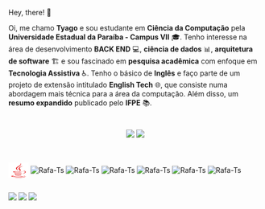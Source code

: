 Hey, there! 🙂

Oi, me chamo **Tyago** e sou estudante em **Ciência da Computação** pela **Universidade Estadual da Paraíba - Campus VII** 🎓. Tenho interesse na área de desenvolvimento **BACK END** 💻, **ciência de dados** 📊, **arquitetura de software** 🏗️ e sou fascinado em **pesquisa acadêmica** com enfoque em **Tecnologia Assistiva** ♿. Tenho o básico de **Inglês** e faço parte de um projeto de extensão intitulado **English Tech** 🌐, que consiste numa abordagem mais técnica para a área da computação. Além disso, um **resumo expandido** publicado pelo **IFPE** 📚.
#

<div style="text-align: center;">
  <img src="https://github-readme-stats.vercel.app/api?username=tyagosousa&show_icons=true&theme=transparent" />
  <img src="https://i.giphy.com/media/v1.Y2lkPTc5MGI3NjExdDg0MWh2Z2pjMmt6OXVqY215dmF3YWg0OGdxeXQxOWoyM3J2Znh3diZlcD12MV9pbnRlcm5hbF9naWZfYnlfaWQmY3Q9Zw/Qxdurj3ryTbr2/giphy.gif" width="262" />
</div>



##
<div style="display: inline_block"><br>
<img align="center" alt="Rafa-Ts" height="30" width="40" src="https://raw.githubusercontent.com/devicons/devicon/master/icons/java/java-plain.svg">
 <img align="center" alt="Rafa-Ts" height="30" width="40" src="https://cdn.jsdelivr.net/gh/devicons/devicon@latest/icons/git/git-original.svg" />
 <img align="center" alt="Rafa-Ts" height="30" width="40" src="https://cdn.jsdelivr.net/gh/devicons/devicon@latest/icons/postgresql/postgresql-original-wordmark.svg" /> 
 <img align="center" alt="Rafa-Ts" height="30" width="40" src="https://cdn.jsdelivr.net/gh/devicons/devicon@latest/icons/vscode/vscode-original.svg" />
 <img align="center" alt="Rafa-Ts" height="30" width="40" src="https://cdn.jsdelivr.net/gh/devicons/devicon@latest/icons/html5/html5-original.svg" />
 <img  align="center" alt="Rafa-Ts" height="30" width="40" src="https://cdn.jsdelivr.net/gh/devicons/devicon@latest/icons/javascript/javascript-original.svg" />
<img align="center" alt="Rafa-Ts" height="30" width="40"  src="https://cdn.jsdelivr.net/gh/devicons/devicon@latest/icons/unifiedmodelinglanguage/unifiedmodelinglanguage-original.svg" />
          
          
          
          
</div>

  ##

<div> 
 <a href="https://instagram.com/tyagosousa_" target="_blank"><img src="https://img.shields.io/badge/-Instagram-%23E4405F?style=for-the-badge&logo=instagram&logoColor=white" target="_blank"></a>
   <a href="https://www.linkedin.com/in/devthiagosousa" target="_blank"><img src="https://img.shields.io/badge/-LinkedIn-%230077B5?style=for-the-badge&logo=linkedin&logoColor=white" target="_blank"></a> 
  <a href = "mailto:thiagosousaa84@gmail.com"><img src="https://img.shields.io/badge/-Gmail-%23333?style=for-the-badge&logo=gmail&logoColor=white" target="_blank"></a>
</div>

